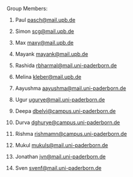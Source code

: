 Group Members: 

1. Paul pasch@mail.upb.de 

2. Simon scg@mail.upb.de 

3. Max maxy@mail.upb.de 

4. Mayank mayank@mail.upb.de 

5. Rashida rbharmal@mail.uni-paderborn.de 

6. Melina kleber@mail.upb.de 

7. Aayushma aayushma@mail.uni-paderborn.de 

8. Ugur ugurye@mail.uni-paderborn.de 

9. Deepa dbelvi@campus.uni-paderborn.de 

10. Durva dghurye@campus.uni-paderborn.de 

11. Rishma rishmamn@campus.uni-paderborn.de 

12. Mukul mukuls@mail.uni-paderborn.de
13. Jonathan jvn@mail.uni-paderborn.de
14. Sven svenf@mail.uni-paderborn.de